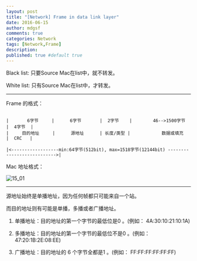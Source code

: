 ```yaml
---
layout: post
title: "[Network] Frame in data link layer"
date: 2016-06-15
author: mdgsf
comments: true
categories: Network
tags: [Network,Frame]
description:
published: true #default true
---
```


Black list: 只要Source Mac在list中，就不转发。

White list: 只有Source Mac在list中，才转发。

<hr />

Frame 的格式：

```

|       6字节     |      6字节       |  2字节    |        46-->1500字节           |  4字节  |
|     目的地址     |      源地址      | 长度/类型 |            数据或填充           |  CRC   |

|<------------------min:64字节(512bit), max=1518字节(12144bit) --------------------------->|

```


Mac 地址格式：

<img src="{{ site.url }}/images/201606/15_01.png" alt="15_01" />

<hr />


源地址始终是单播地址，因为任何帧都只可能来自一个站。

而目的地址则有可能是单播，多播或者广播地址。

1. 单播地址：目的地址的第一个字节的最低位是0 。(例如： 4A:30:10:21:10:1A)

2. 多播地址：目的地址的第一个字节的最低位不是0 。(例如： 47:20:1B:2E:08:EE)

3. 广播地址：目的地址的 6 个字节全都是1 。(例如： FF:FF:FF:FF:FF:FF)
